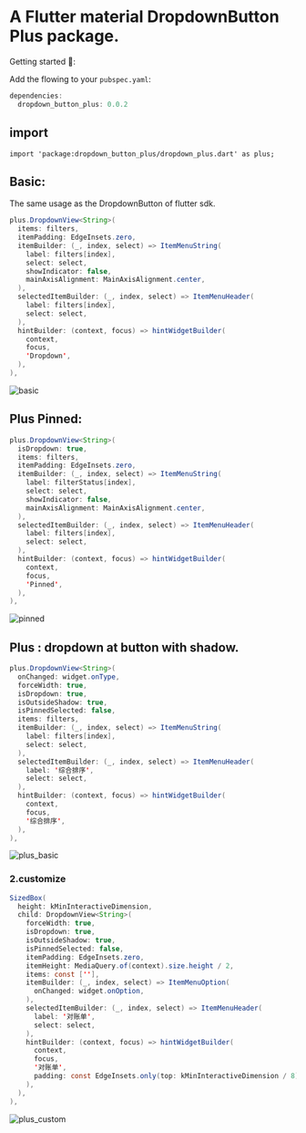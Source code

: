 # A Flutter material DropdownButton Plus package.

Getting started 🍺:

Add the flowing to your `pubspec.yaml`:

```java
dependencies:
  dropdown_button_plus: 0.0.2
```
## import

`import 'package:dropdown_button_plus/dropdown_plus.dart' as plus;`

## Basic:
The same usage as the DropdownButton of flutter sdk.

```java
plus.DropdownView<String>(
  items: filters,
  itemPadding: EdgeInsets.zero,
  itemBuilder: (_, index, select) => ItemMenuString(
    label: filters[index],
    select: select,
    showIndicator: false,
    mainAxisAlignment: MainAxisAlignment.center,
  ),
  selectedItemBuilder: (_, index, select) => ItemMenuHeader(
    label: filters[index],
    select: select,
  ),
  hintBuilder: (context, focus) => hintWidgetBuilder(
    context,
    focus,
    'Dropdown',
  ),
),
```
![basic](https://github.com/good-good-study/dropdown_button_plus/blob/master/example/ui/basic.jpg)


## Plus Pinned:

```java
plus.DropdownView<String>(
  isDropdown: true,
  items: filters,
  itemPadding: EdgeInsets.zero,
  itemBuilder: (_, index, select) => ItemMenuString(
    label: filterStatus[index],
    select: select,
    showIndicator: false,
    mainAxisAlignment: MainAxisAlignment.center,
  ),
  selectedItemBuilder: (_, index, select) => ItemMenuHeader(
    label: filters[index],
    select: select,
  ),
  hintBuilder: (context, focus) => hintWidgetBuilder(
    context,
    focus,
    'Pinned',
  ),
),
```
![pinned](https://github.com/good-good-study/dropdown_button_plus/blob/master/example/ui/pinned.png)


## Plus : dropdown at button with shadow.

```java
plus.DropdownView<String>(
  onChanged: widget.onType,
  forceWidth: true,
  isDropdown: true,
  isOutsideShadow: true,
  isPinnedSelected: false,
  items: filters,
  itemBuilder: (_, index, select) => ItemMenuString(
    label: filters[index],
    select: select,
  ),
  selectedItemBuilder: (_, index, select) => ItemMenuHeader(
    label: '综合排序',
    select: select,
  ),
  hintBuilder: (context, focus) => hintWidgetBuilder(
    context,
    focus,
    '综合排序',
  ),
),
```

![plus_basic](https://github.com/good-good-study/dropdown_button_plus/blob/master/example/ui/plus_basic.png)


### 2.customize

```java
SizedBox(
  height: kMinInteractiveDimension,
  child: DropdownView<String>(
    forceWidth: true,
    isDropdown: true,
    isOutsideShadow: true,
    isPinnedSelected: false,
    itemPadding: EdgeInsets.zero,
    itemHeight: MediaQuery.of(context).size.height / 2,
    items: const [''],
    itemBuilder: (_, index, select) => ItemMenuOption(
      onChanged: widget.onOption,
    ),
    selectedItemBuilder: (_, index, select) => ItemMenuHeader(
      label: '对账单',
      select: select,
    ),
    hintBuilder: (context, focus) => hintWidgetBuilder(
      context,
      focus,
      '对账单',
      padding: const EdgeInsets.only(top: kMinInteractiveDimension / 8),
    ),
  ),
),
```

![plus_custom](https://github.com/good-good-study/dropdown_button_plus/blob/master/example/ui/plus_custom.jpg)
